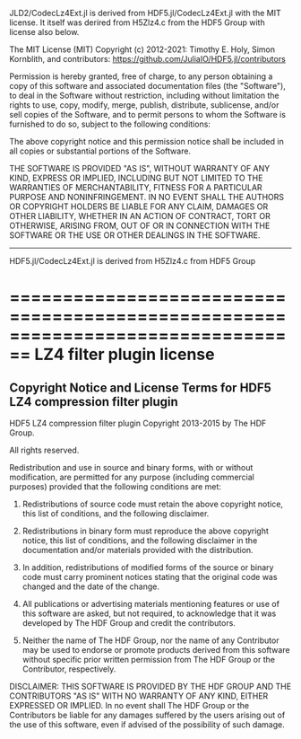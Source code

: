 JLD2/CodecLz4Ext.jl is derived from HDF5.jl/CodecLz4Ext.jl with the MIT license.
It itself was derired from H5Zlz4.c from the HDF5 Group with license also below.


The MIT License (MIT)
Copyright (c) 2012-2021: Timothy E. Holy, Simon Kornblith, and contributors: https://github.com/JuliaIO/HDF5.jl/contributors

Permission is hereby granted, free of charge, to any person obtaining a copy of this software
and associated documentation files (the "Software"), to deal in the Software without
restriction, including without limitation the rights to use, copy, modify, merge, publish,
distribute, sublicense, and/or sell copies of the Software, and to permit persons to whom the
Software is furnished to do so, subject to the following conditions:

The above copyright notice and this permission notice shall be included in all copies or
substantial portions of the Software.

THE SOFTWARE IS PROVIDED "AS IS", WITHOUT WARRANTY OF ANY KIND, EXPRESS OR IMPLIED, INCLUDING
BUT NOT LIMITED TO THE WARRANTIES OF MERCHANTABILITY, FITNESS FOR A PARTICULAR PURPOSE AND
NONINFRINGEMENT. IN NO EVENT SHALL THE AUTHORS OR COPYRIGHT HOLDERS BE LIABLE FOR ANY CLAIM,
DAMAGES OR OTHER LIABILITY, WHETHER IN AN ACTION OF CONTRACT, TORT OR OTHERWISE, ARISING FROM,
OUT OF OR IN CONNECTION WITH THE SOFTWARE OR THE USE OR OTHER DEALINGS IN THE SOFTWARE.


---


HDF5.jl/CodecLz4Ext.jl is derived from H5Zlz4.c from HDF5 Group

================================================================================
LZ4 filter plugin license
================================================================================

Copyright Notice and License Terms for
HDF5 LZ4 compression filter plugin
-----------------------------------------------------------------------------

HDF5 LZ4 compression filter plugin
Copyright 2013-2015 by The HDF Group.

All rights reserved.

Redistribution and use in source and binary forms, with or without
modification, are permitted for any purpose (including commercial purposes)
provided that the following conditions are met:

1. Redistributions of source code must retain the above copyright notice,
   this list of conditions, and the following disclaimer.

2. Redistributions in binary form must reproduce the above copyright notice,
   this list of conditions, and the following disclaimer in the documentation
   and/or materials provided with the distribution.

3. In addition, redistributions of modified forms of the source or binary
   code must carry prominent notices stating that the original code was
   changed and the date of the change.

4. All publications or advertising materials mentioning features or use of
   this software are asked, but not required, to acknowledge that it was
   developed by The HDF Group and credit the contributors.

5. Neither the name of The HDF Group, nor the name of any Contributor may
   be used to endorse or promote products derived from this software
   without specific prior written permission from The HDF Group or the
   Contributor, respectively.

DISCLAIMER:
THIS SOFTWARE IS PROVIDED BY THE HDF GROUP AND THE CONTRIBUTORS
"AS IS" WITH NO WARRANTY OF ANY KIND, EITHER EXPRESSED OR IMPLIED.  In no
event shall The HDF Group or the Contributors be liable for any damages
suffered by the users arising out of the use of this software, even if
advised of the possibility of such damage.
